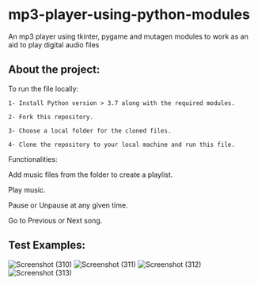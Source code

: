 # mp3-player-using-python-modules
An mp3 player using tkinter, pygame and mutagen modules to work as an aid to play digital audio files

## About the project:

To run the file locally: 

```
1- Install Python version > 3.7 along with the required modules.

2- Fork this repository.

3- Choose a local folder for the cloned files.

4- Clone the repository to your local machine and run this file.

```

Functionalities:

Add music files from the folder to create a playlist.

Play music.

Pause or Unpause at any given time.

Go to Previous or Next song.


## Test Examples:

![Screenshot (310)](https://user-images.githubusercontent.com/80174214/149654407-d9bdd55f-78cf-404f-b152-3085480b9c7e.png)
![Screenshot (311)](https://user-images.githubusercontent.com/80174214/149654409-9a109fb1-4845-4360-a320-8ef69852ee05.png)
![Screenshot (312)](https://user-images.githubusercontent.com/80174214/149654415-9cf532d7-b385-4893-95e3-5c7d2948e324.png)
![Screenshot (313)](https://user-images.githubusercontent.com/80174214/149654419-c3742cc4-2b2e-46c2-8f18-292040807352.png)


